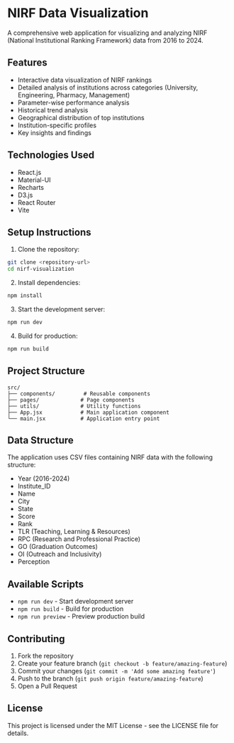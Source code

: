 # NIRF Data Visualization

A comprehensive web application for visualizing and analyzing NIRF (National Institutional Ranking Framework) data from 2016 to 2024.

## Features

- Interactive data visualization of NIRF rankings
- Detailed analysis of institutions across categories (University, Engineering, Pharmacy, Management)
- Parameter-wise performance analysis
- Historical trend analysis
- Geographical distribution of top institutions
- Institution-specific profiles
- Key insights and findings

## Technologies Used

- React.js
- Material-UI
- Recharts
- D3.js
- React Router
- Vite

## Setup Instructions

1. Clone the repository:
```bash
git clone <repository-url>
cd nirf-visualization
```

2. Install dependencies:
```bash
npm install
```

3. Start the development server:
```bash
npm run dev
```

4. Build for production:
```bash
npm run build
```

## Project Structure

```
src/
├── components/         # Reusable components
├── pages/             # Page components
├── utils/             # Utility functions
├── App.jsx            # Main application component
└── main.jsx           # Application entry point
```

## Data Structure

The application uses CSV files containing NIRF data with the following structure:
- Year (2016-2024)
- Institute_ID
- Name
- City
- State
- Score
- Rank
- TLR (Teaching, Learning & Resources)
- RPC (Research and Professional Practice)
- GO (Graduation Outcomes)
- OI (Outreach and Inclusivity)
- Perception

## Available Scripts

- `npm run dev` - Start development server
- `npm run build` - Build for production
- `npm run preview` - Preview production build

## Contributing

1. Fork the repository
2. Create your feature branch (`git checkout -b feature/amazing-feature`)
3. Commit your changes (`git commit -m 'Add some amazing feature'`)
4. Push to the branch (`git push origin feature/amazing-feature`)
5. Open a Pull Request

## License

This project is licensed under the MIT License - see the LICENSE file for details. 